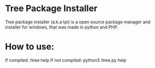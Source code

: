 # Tree Package Installer
Tree package installer (a.k.a tpi) is a open source package manager and installer for windows, that was made in python and PHP.

# How to use:
  If compiled:
      <path>/tree help
  If not compiled:
      python3 <path>/tree.py help
